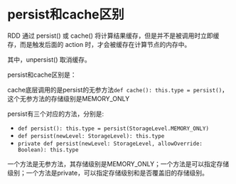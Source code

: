 # persist和cache区别

RDD 通过 persist() 或 cache() 将计算结果缓存，但是并不是被调用时立即缓存，而是触发后面的 action 时，才会被缓存在计算节点的内存中。

其中，unpersist() 取消缓存。

persist和cache区别是：

cache底层调用的是persist的无参方法`def cache(): this.type = persist()`，这个无参方法的存储级别是MEMORY_ONLY

persist有三个对应的方法，分别是:

- `def persist(): this.type = persist(StorageLevel.MEMORY_ONLY)`
- `def persist(newLevel: StorageLevel): this.type`
- `private def persist(newLevel: StorageLevel, allowOverride: Boolean): this.type`

一个方法是无参方法，其存储级别是MEMORY_ONLY；一个方法是可以指定存储级别；一个方法是private，可以指定存储级别和是否覆盖旧的存储级别。
